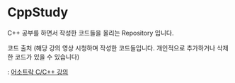 # CppStudy
C++ 공부를 하면서 작성한 코드들을 올리는 Repository 입니다.




코드 출처 (해당 강의 영상 시청하며 작성한 코드들입니다. 개인적으로 추가하거나 삭제한 코드가 있을 수 있습니다)

: [어소트락 C/C++ 강의](https://www.youtube.com/watch?v=WZLkdz277DA&list=PL4SIC1d_ab-b4zy_3FDRIiohszShOZ0PK)
